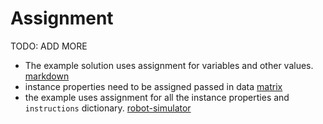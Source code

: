 # Assignment

TODO: ADD MORE

- The example solution uses assignment for variables and other values. [markdown](../exercise-concepts/markdown.md)
- instance properties need to be assigned passed in data [matrix](../exercise-concepts/matrix.md)
- the example uses assignment for all the instance properties and `instructions` dictionary. [robot-simulator](../exercise-concepts/robot-simulator.md)
